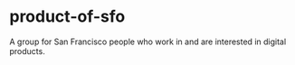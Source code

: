# product-of-sfo
A group for San Francisco people who work in and are interested in digital products. 

